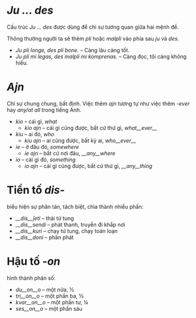 # *Ju … des*

Cấu trúc *Ju … des* được dùng để chỉ sự tương quan giữa hai mệnh đề.

Thông thường người ta sẽ thêm *pli* hoặc *malpli* vào phía sau *ju* và *des*.

- *Ju pli longe, des pli bone.* – Càng lâu càng tốt.
- *Ju pli mi legas, des malpli mi komprenas.* – Càng đọc, tôi càng không hiểu.
 

# *Ajn*

Chỉ sự chung chung, bất định. Việc thêm *ajn* tương tự như việc thêm *-ever* hay *any/at all* trong tiếng Anh.

- *kio* – cái gì, *what*
  - *kio ajn* – cái gì cũng được, bất cứ thứ gì, *what__ever__*
- *kiu* – ai đó, *who*
  - *kiu ajn* – ai cũng được, bất kỳ ai, *who__ever__*
- *ie* – ở đâu đó, *somewhere*
  - *ie ajn* – bất cứ nơi đâu, *__any__where*
- *io* – cái gì đó, *something*
  - *io ajn* – cái gì cũng được, bất cứ thứ gì, *__any__thing*

# Tiền tố *dis-*

biểu hiện sự phân tán, tách biệt, chia thành nhiều phần:

- *__dis__ĵeti* – thải tứ tung
- *__dis__sendi* – phát thanh, truyền đi khắp nơi
- *__dis__kuri* – chạy tứ tung, chạy toán loạn
- *__dis__doni* – phân phát

# Hậu tố *-on*

hình thành phân số:

- *du__on__o*   – một nửa, ½
- *tri__on__o*  – một phần ba, ⅓
- *kvar__on__o* – một phần tư, ¼
- *ses__on__o*  – một phần sáu
 
